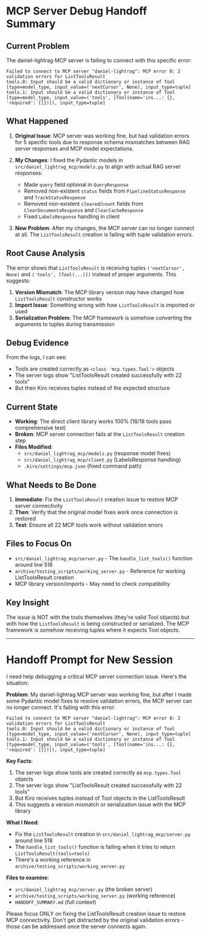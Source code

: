 # MCP Server Debug Handoff Summary

## Current Problem
The daniel-lightrag MCP server is failing to connect with this specific error:

```
Failed to connect to MCP server "daniel-lightrag": MCP error 0: 2 validation errors for ListToolsResult
tools.0: Input should be a valid dictionary or instance of Tool [type=model_type, input_value=('nextCursor', None), input_type=tuple]
tools.1: Input should be a valid dictionary or instance of Tool [type=model_type, input_value=('tools', [Tool(name='ins...: {}, 'required': []})]), input_type=tuple]
```

## What Happened
1. **Original Issue**: MCP server was working fine, but had validation errors for 5 specific tools due to response schema mismatches between RAG server responses and MCP model expectations.

2. **My Changes**: I fixed the Pydantic models in `src/daniel_lightrag_mcp/models.py` to align with actual RAG server responses:
   - Made `query` field optional in `QueryResponse`
   - Removed non-existent `status` fields from `PipelineStatusResponse` and `TrackStatusResponse`
   - Removed non-existent `cleared`/`count` fields from `ClearDocumentsResponse` and `ClearCacheResponse`
   - Fixed `LabelsResponse` handling in client

3. **New Problem**: After my changes, the MCP server can no longer connect at all. The `ListToolsResult` creation is failing with tuple validation errors.

## Root Cause Analysis
The error shows that `ListToolsResult` is receiving tuples `('nextCursor', None)` and `('tools', [Tool(...)])` instead of proper arguments. This suggests:

1. **Version Mismatch**: The MCP library version may have changed how `ListToolsResult` constructor works
2. **Import Issue**: Something wrong with how `ListToolsResult` is imported or used
3. **Serialization Problem**: The MCP framework is somehow converting the arguments to tuples during transmission

## Debug Evidence
From the logs, I can see:
- Tools are created correctly as `<class 'mcp.types.Tool'>` objects
- The server logs show "ListToolsResult created successfully with 22 tools"
- But then Kiro receives tuples instead of the expected structure

## Current State
- **Working**: The direct client library works 100% (18/18 tools pass comprehensive test)
- **Broken**: MCP server connection fails at the `ListToolsResult` creation step
- **Files Modified**: 
  - `src/daniel_lightrag_mcp/models.py` (response model fixes)
  - `src/daniel_lightrag_mcp/client.py` (LabelsResponse handling)
  - `.kiro/settings/mcp.json` (fixed command path)

## What Needs to Be Done
1. **Immediate**: Fix the `ListToolsResult` creation issue to restore MCP server connectivity
2. **Then**: Verify that the original model fixes work once connection is restored
3. **Test**: Ensure all 22 MCP tools work without validation errors

## Files to Focus On
- `src/daniel_lightrag_mcp/server.py` - The `handle_list_tools()` function around line 518
- `archive/testing_scripts/working_server.py` - Reference for working ListToolsResult creation
- MCP library version/imports - May need to check compatibility

## Key Insight
The issue is NOT with the tools themselves (they're valid Tool objects) but with how the `ListToolsResult` is being constructed or serialized. The MCP framework is somehow receiving tuples where it expects Tool objects.

---

# Handoff Prompt for New Session

I need help debugging a critical MCP server connection issue. Here's the situation:

**Problem**: My daniel-lightrag MCP server was working fine, but after I made some Pydantic model fixes to resolve validation errors, the MCP server can no longer connect. It's failing with this error:

```
Failed to connect to MCP server "daniel-lightrag": MCP error 0: 2 validation errors for ListToolsResult
tools.0: Input should be a valid dictionary or instance of Tool [type=model_type, input_value=('nextCursor', None), input_type=tuple]
tools.1: Input should be a valid dictionary or instance of Tool [type=model_type, input_value=('tools', [Tool(name='ins...: {}, 'required': []})]), input_type=tuple]
```

**Key Facts**:
1. The server logs show tools are created correctly as `mcp.types.Tool` objects
2. The server logs show "ListToolsResult created successfully with 22 tools"
3. But Kiro receives tuples instead of Tool objects in the ListToolsResult
4. This suggests a version mismatch or serialization issue with the MCP library

**What I Need**:
- Fix the `ListToolsResult` creation in `src/daniel_lightrag_mcp/server.py` around line 518
- The `handle_list_tools()` function is failing when it tries to return `ListToolsResult(tools=tools)`
- There's a working reference in `archive/testing_scripts/working_server.py`

**Files to examine**:
- `src/daniel_lightrag_mcp/server.py` (the broken server)
- `archive/testing_scripts/working_server.py` (working reference)
- `HANDOFF_SUMMARY.md` (full context)

Please focus ONLY on fixing the ListToolsResult creation issue to restore MCP connectivity. Don't get distracted by the original validation errors - those can be addressed once the server connects again.